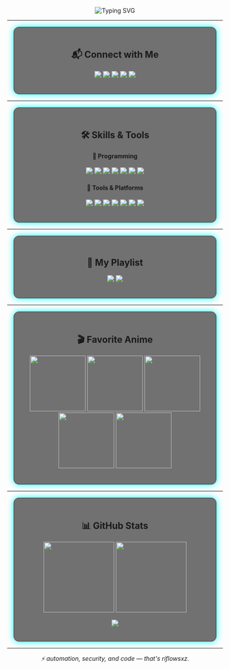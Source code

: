 <!-- Animated Typing Header -->
<p align="center">
  <img src="https://readme-typing-svg.herokuapp.com?font=Fira+Code&weight=600&size=28&pause=1000&color=58A6FF&center=true&vCenter=true&width=600&lines=riflowsxz;Full-Stack+Developer;UI%2FUX+Craftsman;IoT+Explorer;Cybersec+Learner" alt="Typing SVG" />
</p>

---

<div align="center" style="border: 1px solid #333; border-radius: 12px; padding: 20px; margin: 15px; background: rgba(20,20,20,0.6); box-shadow: 0 0 15px #0ff;">
  
  <h2>📬 Connect with Me</h2>
  <p>
    <a href="mailto:riflowsxz@gmail.com"><img src="https://img.shields.io/badge/Gmail-D14836?style=for-the-badge&logo=gmail&logoColor=white"/></a>
    <a href="https://linkedin.com/in/riflowsxz"><img src="https://img.shields.io/badge/LinkedIn-0077B5?style=for-the-badge&logo=linkedin&logoColor=white"/></a>
    <a href="https://github.com/riflowsxz"><img src="https://img.shields.io/badge/GitHub-000000?style=for-the-badge&logo=github&logoColor=white"/></a>
    <a href="https://instagram.com/riflowsxz"><img src="https://img.shields.io/badge/Instagram-E4405F?style=for-the-badge&logo=instagram&logoColor=white"/></a>
    <a href="https://wa.me/628xxxxxxx"><img src="https://img.shields.io/badge/WhatsApp-25D366?style=for-the-badge&logo=whatsapp&logoColor=white"/></a>
  </p>
</div>

---

<div align="center" style="border: 1px solid #333; border-radius: 12px; padding: 20px; margin: 15px; background: rgba(20,20,20,0.6); box-shadow: 0 0 15px #0ff;">
  
  <h2>🛠️ Skills & Tools</h2>

  <h4>🔹 Programming</h4>
  <p>
    <img src="https://img.shields.io/badge/JavaScript-181717?style=for-the-badge&logo=javascript&logoColor=F7DF1E"/>
    <img src="https://img.shields.io/badge/TypeScript-181717?style=for-the-badge&logo=typescript&logoColor=3178C6"/>
    <img src="https://img.shields.io/badge/Python-181717?style=for-the-badge&logo=python&logoColor=3776AB"/>
    <img src="https://img.shields.io/badge/Java-181717?style=for-the-badge&logo=java&logoColor=red"/>
    <img src="https://img.shields.io/badge/Node.js-181717?style=for-the-badge&logo=node.js&logoColor=339933"/>
    <img src="https://img.shields.io/badge/Express.js-181717?style=for-the-badge&logo=express&logoColor=white"/>
    <img src="https://img.shields.io/badge/MongoDB-181717?style=for-the-badge&logo=mongodb&logoColor=4EA94B"/>
  </p>

  <h4>🔹 Tools & Platforms</h4>
  <p>
    <img src="https://img.shields.io/badge/Linux-181717?style=for-the-badge&logo=linux&logoColor=FCC624"/>
    <img src="https://img.shields.io/badge/Kali%20Linux-181717?style=for-the-badge&logo=kalilinux&logoColor=557C94"/>
    <img src="https://img.shields.io/badge/VSCode-181717?style=for-the-badge&logo=visualstudiocode&logoColor=0078D4"/>
    <img src="https://img.shields.io/badge/Firebase-181717?style=for-the-badge&logo=firebase&logoColor=FFCA28"/>
    <img src="https://img.shields.io/badge/Vercel-181717?style=for-the-badge&logo=vercel&logoColor=white"/>
    <img src="https://img.shields.io/badge/Netlify-181717?style=for-the-badge&logo=netlify&logoColor=00C7B7"/>
    <img src="https://img.shields.io/badge/Git-181717?style=for-the-badge&logo=git&logoColor=F05032"/>
  </p>
</div>

---

<div align="center" style="border: 1px solid #333; border-radius: 12px; padding: 20px; margin: 15px; background: rgba(20,20,20,0.6); box-shadow: 0 0 15px #0ff;">
  
  <h2>🎵 My Playlist</h2>
  <p>
    <a href="https://open.spotify.com/user/xxxxx"><img src="https://img.shields.io/badge/Spotify-1DB954?style=for-the-badge&logo=spotify&logoColor=white"/></a>
    <a href="https://youtube.com/@xxxxx"><img src="https://img.shields.io/badge/YouTube-FF0000?style=for-the-badge&logo=youtube&logoColor=white"/></a>
  </p>
</div>

---

<div align="center" style="border: 1px solid #333; border-radius: 12px; padding: 20px; margin: 15px; background: rgba(20,20,20,0.6); box-shadow: 0 0 15px #0ff;">
  
  <h2>🎬 Favorite Anime</h2>
  <p>
    <img src="https://i.imgur.com/DGd1y.jpg" width="130"/>
    <img src="https://i.imgur.com/Lw1rM.jpg" width="130"/>
    <img src="https://i.imgur.com/JxFqL.jpg" width="130"/>
    <img src="https://i.imgur.com/ytc2M.jpg" width="130"/>
    <img src="https://i.imgur.com/HM1eh.jpg" width="130"/>
  </p>
</div>

---

<div align="center" style="border: 1px solid #333; border-radius: 12px; padding: 20px; margin: 15px; background: rgba(20,20,20,0.6); box-shadow: 0 0 15px #0ff;">
  
  <h2>📊 GitHub Stats</h2>
  <p>
    <img src="https://github-readme-stats.vercel.app/api?username=riflowsxz&show_icons=true&theme=radical&hide_border=true" height="165"/>
    <img src="https://github-readme-streak-stats.herokuapp.com/?user=riflowsxz&theme=radical&hide_border=true" height="165"/>
  </p>
  <p>
    <img src="https://github-readme-stats.vercel.app/api/top-langs/?username=riflowsxz&layout=compact&theme=radical&hide_border=true"/>
  </p>
</div>

---

<p align="center"><em>⚡ automation, security, and code — that's riflowsxz.</em></p>
